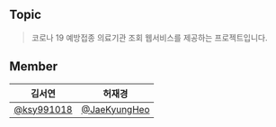 
## Topic
> 코로나 19 예방접종 의료기관 조회 웹서비스를 제공하는 프로젝트입니다.
 
## Member
| 김서연 | 허재경 |
| :----: | :----: |
| [@ksy991018](https://github.com/ksy991018) | [@JaeKyungHeo](https://github.com/JaeKyungHeo) |
 
